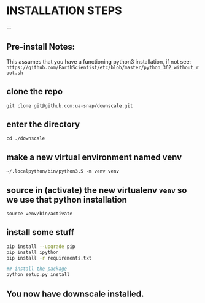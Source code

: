 # INSTALLATION STEPS
--
## Pre-install Notes:
This assumes that you have a functioning python3 installation, if not see: `https://github.com/EarthScientist/etc/blob/master/python_362_without_root.sh`

## clone the repo
`git clone git@github.com:ua-snap/downscale.git`

## enter the directory
`cd ./downscale`

## make a new virtual environment named venv
`~/.localpython/bin/python3.5 -m venv venv`

## source in (activate) the new virtualenv `venv` so we use that python installation
`source venv/bin/activate`

## install some stuff
```sh
pip install --upgrade pip
pip install ipython
pip install -r requirements.txt

## install the package
python setup.py install
```
## You now have downscale installed.

